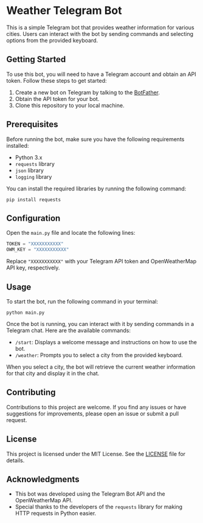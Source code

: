 
# Weather Telegram Bot

This is a simple Telegram bot that provides weather information for various cities. Users can interact with the bot by sending commands and selecting options from the provided keyboard.

## Getting Started

To use this bot, you will need to have a Telegram account and obtain an API token. Follow these steps to get started:

1. Create a new bot on Telegram by talking to the [BotFather](https://core.telegram.org/bots#botfather).
2. Obtain the API token for your bot.
3. Clone this repository to your local machine.

## Prerequisites

Before running the bot, make sure you have the following requirements installed:

- Python 3.x
- `requests` library
- `json` library
- `logging` library

You can install the required libraries by running the following command:

```
pip install requests
```

## Configuration

Open the `main.py` file and locate the following lines:

```python
TOKEN = "XXXXXXXXXXX"
OWM_KEY = "XXXXXXXXXXX"
```

Replace `"XXXXXXXXXXX"` with your Telegram API token and OpenWeatherMap API key, respectively.

## Usage

To start the bot, run the following command in your terminal:

```
python main.py
```

Once the bot is running, you can interact with it by sending commands in a Telegram chat. Here are the available commands:

- `/start`: Displays a welcome message and instructions on how to use the bot.
- `/weather`: Prompts you to select a city from the provided keyboard.

When you select a city, the bot will retrieve the current weather information for that city and display it in the chat.

## Contributing

Contributions to this project are welcome. If you find any issues or have suggestions for improvements, please open an issue or submit a pull request.

## License

This project is licensed under the MIT License. See the [LICENSE](LICENSE) file for details.

## Acknowledgments

- This bot was developed using the Telegram Bot API and the OpenWeatherMap API.
- Special thanks to the developers of the `requests` library for making HTTP requests in Python easier.
